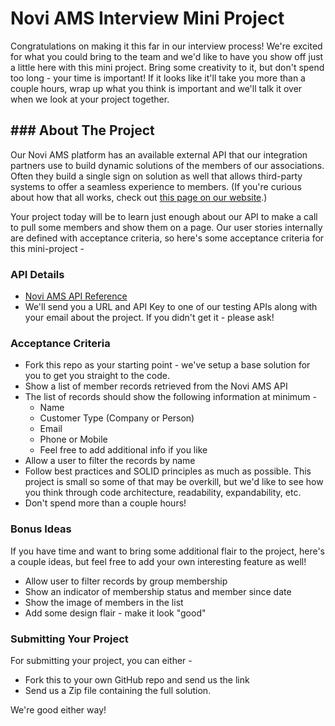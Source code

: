 # Novi AMS Interview Mini Project

Congratulations on making it this far in our interview process! We're excited for what you could bring to the team and we'd like to have you show off just a little here with this mini project. Bring some creativity to it, but don't spend too long - your time is important! If it looks like it'll take you more than a couple hours, wrap up what you think is important and we'll talk it over when we look at your project together.

## ### About The Project
Our Novi AMS platform has an available external API that our integration partners use to build dynamic solutions of the members of our associations. Often they build a single sign on solution as well that allows third-party systems to offer a seamless experience to members. (If you're curious about how that all works, check out [this page on our website](https://www.noviams.com/third-party-integrations).)

Your project today will be to learn just enough about our API to make a call to pull some members and show them on a page. Our user stories internally are defined with acceptance criteria, so here's some acceptance criteria for this mini-project -

### API Details
- [Novi AMS API Reference](https://api-docs.noviams.com/)
- We'll send you a URL and API Key to one of our testing APIs along with your email about the project. If you didn't get it - please ask! 

### Acceptance Criteria
- Fork this repo as your starting point - we've setup a base solution for you to get you straight to the code.
- Show a list of member records retrieved from the Novi AMS API
- The list of records should show the following information at minimum - 
	- Name 
	- Customer Type (Company or Person)
	- Email
	- Phone or Mobile
	- Feel free to add additional info if you like
- Allow a user to filter the records by name
- Follow best practices and SOLID principles as much as possible. This project is small so some of that may be overkill, but we'd like to see how you think through code architecture, readability, expandability, etc.
- Don't spend more than a couple hours!

### Bonus Ideas
If you have time and want to bring some additional flair to the project, here's a couple ideas, but feel free to add your own interesting feature as well!
- Allow user to filter records by group membership
- Show an indicator of membership status and member since date
- Show the image of members in the list
- Add some design flair - make it look "good"

### Submitting Your Project
For submitting your project, you can either -
- Fork this to your own GitHub repo and send us the link
- Send us a Zip file containing the full solution.

We're good either way!